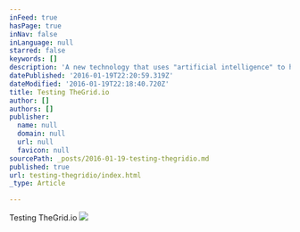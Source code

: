 ```yaml
---
inFeed: true
hasPage: true
inNav: false
inLanguage: null
starred: false
keywords: []
description: 'A new technology that uses "artificial intelligence" to help you design a website.'
datePublished: '2016-01-19T22:20:59.319Z'
dateModified: '2016-01-19T22:18:40.720Z'
title: Testing TheGrid.io
author: []
authors: []
publisher:
  name: null
  domain: null
  url: null
  favicon: null
sourcePath: _posts/2016-01-19-testing-thegridio.md
published: true
url: testing-thegridio/index.html
_type: Article

---
```

Testing TheGrid.io
![](https://the-grid-user-content.s3-us-west-2.amazonaws.com/dd08bb4e-bae7-406a-98d3-ec4b8891839b.jpg)